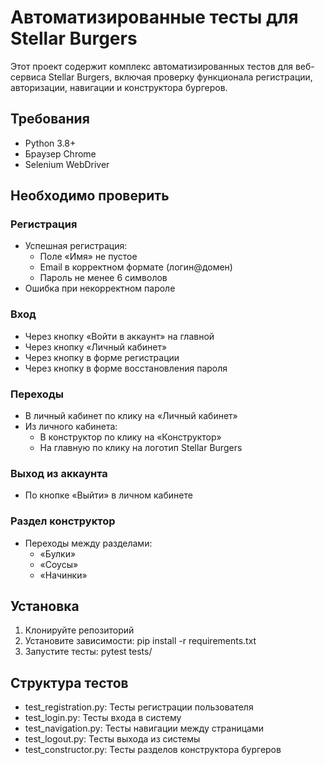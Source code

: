 # Автоматизированные тесты для Stellar Burgers

Этот проект содержит комплекс автоматизированных тестов для веб-сервиса Stellar Burgers, включая проверку функционала регистрации, авторизации, навигации и конструктора бургеров.

## Требования
- Python 3.8+
- Браузер Chrome
- Selenium WebDriver

## Необходимо проверить

### Регистрация
- Успешная регистрация:
  - Поле «Имя» не пустое
  - Email в корректном формате (логин@домен)
  - Пароль не менее 6 символов
- Ошибка при некорректном пароле

### Вход 
- Через кнопку «Войти в аккаунт» на главной
- Через кнопку «Личный кабинет»
- Через кнопку в форме регистрации
- Через кнопку в форме восстановления пароля

### Переходы
- В личный кабинет по клику на «Личный кабинет»
- Из личного кабинета:
  - В конструктор по клику на «Конструктор»
  - На главную по клику на логотип Stellar Burgers
  
### Выход из аккаунта
- По кнопке «Выйти» в личном кабинете

### Раздел конструктор
- Переходы между разделами:
  - «Булки»
  - «Соусы»
  - «Начинки»

## Установка

1. Клонируйте репозиторий
2. Установите зависимости: pip install -r requirements.txt
3. Запустите тесты: pytest tests/

## Структура тестов
- test_registration.py: Тесты регистрации пользователя
- test_login.py: Тесты входа в систему
- test_navigation.py: Тесты навигации между страницами
- test_logout.py: Тесты выхода из системы
- test_constructor.py: Тесты разделов конструктора бургеров